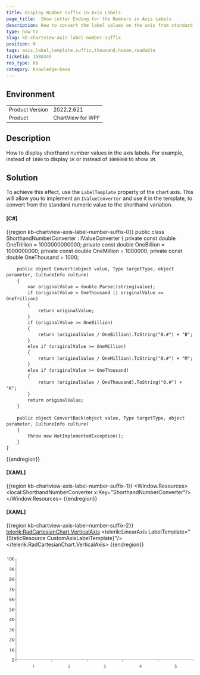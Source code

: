 ```yaml
---
title: Display Number Suffix in Axis Labels
page_title:  Show Letter Ending for the Numbers in Axis Labels
description: How to convert the label values on the axis from standard numbers to shorthands with letters at the end (like K for thousands).
type: how-to
slug: kb-chartview-axis-label-number-suffix
position: 0
tags: axis,label,template,suffix,thousand,human,readable
ticketid: 1580349
res_type: kb
category: knowledge-base
---
```


## Environment
<table>
	<tbody>
		<tr>
			<td>Product Version</td>
			<td>2022.2.621</td>
		</tr>
		<tr>
			<td>Product</td>
			<td>ChartView for WPF</td>
		</tr>
	</tbody>
</table>

## Description

How to display shorthand number values in the axis labels. For example, instead of `1000` to display `1K` or instead of `1000000` to show `1M`.

## Solution

To achieve this effect, use the `LabelTemplate` property of the chart axis. This will allow you to implement an `IValueConverter` and use it in the template, to convert from the standard numeric value to the shorthand variation.

#### __[C#]__
{{region kb-chartview-axis-label-number-suffix-0}}
	public class ShorthandNumberConverter : IValueConverter
    {
        private const double OneTrillion = 1000000000000;
        private const double OneBillion = 1000000000;
        private const double OneMillion = 1000000;
        private const double OneThousand = 1000;

        public object Convert(object value, Type targetType, object parameter, CultureInfo culture)
        {
            var originalValue = double.Parse((string)value);
            if (originalValue < OneThousand || originalValue >= OneTrillion)
            {
                return originalValue;
            }
            if (originalValue >= OneBillion)
            {
                return (originalValue / OneBillion).ToString("0.#") + "B";
            }
            else if (originalValue >= OneMillion)
            {
                return (originalValue / OneMillion).ToString("0.#") + "M";
            }
            else if (originalValue >= OneThousand)
            {
                return (originalValue / OneThousand).ToString("0.#") + "K";
            }
            return originalValue;
        }

        public object ConvertBack(object value, Type targetType, object parameter, CultureInfo culture)
        {
            throw new NotImplementedException();
        }
    }
{{endregion}}

#### __[XAML]__
{{region kb-chartview-axis-label-number-suffix-1}}
	<Window.Resources>
		<local:ShorthandNumberConverter x:Key="ShorthandNumberConverter"/>
		<DataTemplate x:Key="CustomAxisLabelTemplate">
			<TextBlock Text="{Binding Converter={StaticResource ShorthandNumberConverter}}" />
		</DataTemplate>
	</Window.Resources>
{{endregion}}

#### __[XAML]__
{{region kb-chartview-axis-label-number-suffix-2}}
	<telerik:RadCartesianChart.VerticalAxis>
		<telerik:LinearAxis LabelTemplate="{StaticResource CustomAxisLabelTemplate}"/>
	</telerik:RadCartesianChart.VerticalAxis>
{{endregion}}

![Shorthand converted labels](images/kb-chartview-axis-label-number-suffix-0.png)
